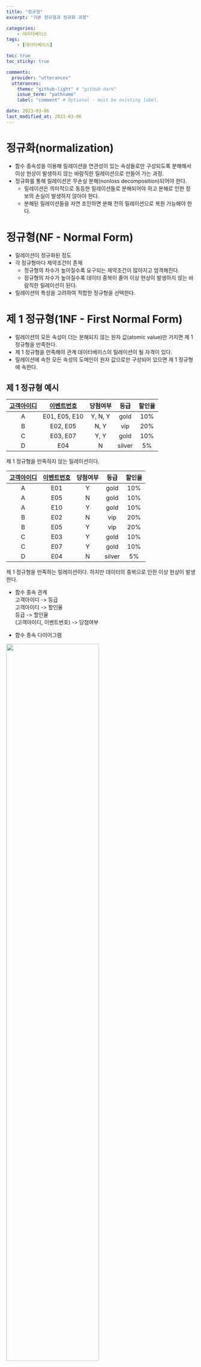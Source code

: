 ```yaml
---
title: "정규형"
excerpt: "기본 정규형과 정규화 과정"

categories:
    - 데이터베이스
tags:
    - [데이터베이스]

toc: true
toc_sticky: true

comments:
  provider: "utterances"
  utterances:
    theme: "github-light" # "github-dark"
    issue_term: "pathname"
    label: "comment" # Optional - must be existing label.

date: 2023-03-06
last_modified_at: 2023-03-06
---
```

# 정규화(normalization)  
- 함수 종속성을 이용해 릴레이션을 연관성이 있는 속성들로만 구성되도록 분해해서 이상 현상이 발생하지 않는 바람직한 릴레이션으로 만들어 가는 과정.  
- 정규화를 통해 릴레이션은 무손실 분해(nonloss decomposition)되어야 한다.  
  - 릴레이션은 의미적으로 동등한 릴레이션들로 분해되어야 하고 분해로 인한 정보의 손실이 발생하지 않아야 한다.  
  - 분해된 릴레이션들을 자연 조인하면 분해 전의 릴레이션으로 복원 가능해야 한다.  

# 정규형(NF - Normal Form)
- 릴레이션이 정규화된 정도  
- 각 정규형마다 제약조건이 존재  
  - 정규형의 차수가 높아질수록 요구되는 제약조건이 많아지고 엄격해진다.  
  - 정규형의 차수가 높아질수록 데이터 중복이 줄어 이상 현상이 발생하지 않는 바람직한 릴레이션이 된다.  
- 릴레이션의 특성을 고려하여 적합한 정규형을 선택한다.  

# 제 1 정규형(1NF - First Normal Form)
- 릴레이션의 모든 속성이 더는 분해되지 않는 원자 값(atomic value)만 가지면 제 1 정규형을 만족한다.  
- 제 1 정규형을 만족해야 관계 데이터베이스의 릴레이션이 될 자격이 있다.  
- 릴레이션에 속한 모든 속성의 도메인이 원자 값으로만 구성되어 있으면 제 1 정규형에 속한다.  

## 제 1 정규형 예시

|<u>고객아이디</u>|<u>이벤트번호</u>|당첨여부|등급|할인율|
|:-:|:-:|:-:|:-:|:-:|
|A|E01, E05, E10|Y, N, Y|gold|10%|
|B|E02, E05|N, Y|vip|20%|
|C|E03, E07|Y, Y|gold|10%|
|D|E04|N|silver|5%|

제 1 정규형을 만족하지 않는 릴레이션이다.  

|<u>고객아이디</u>|<u>이벤트번호</u>|당첨여부|등급|할인율|
|:-:|:-:|:-:|:-:|:-:|
|A|E01|Y|gold|10%|
|A|E05|N|gold|10%|
|A|E10|Y|gold|10%|
|B|E02|N|vip|20%|
|B|E05|Y|vip|20%|
|C|E03|Y|gold|10%|
|C|E07|Y|gold|10%|
|D|E04|N|silver|5%|

제 1 정규형을 만족하는 릴레이션이다. 하지만 데이터의 중복으로 인한 이상 현상이 발생한다.  

- 함수 종속 관계  
고객아이디 -> 등급  
고객아이디 -> 할인율  
등급 -> 할인율  
(고객아이디, 이벤트번호) -> 당첨여부  

- 함수 종속 다이어그램  
<img src="/assets/images/dataBase/1NF.jpeg" width="70%"> 

|<u>고객아이디</u>|<u>이벤트번호</u>|당첨여부|등급|할인율|
|:-:|:-:|:-:|:-:|:-:|
|A|E01|Y|vip|10%|
|A|E05|N|vip|10%|
|A|E10|Y|gold|10%|
|B|E02|N|vip|20%|
|B|E05|Y|vip|20%|
|C|E03|Y|gold|10%|
|C|E07|Y|gold|10%|
|~~D~~|~~E04~~|~~N~~|~~silver~~|~~5%~~|
|E|NULL|NULL|silver|5%|

제 1 정규형은 만족하지만 이상 현상이 발생하는 릴레이션이다. A고객은 데이터 불일치로 인한 갱신 이상이 생기고, D고객은 데이터 손실로 인한 삭제 이상이 생기며, E고객은 삽입 불가로 인한 삽입 이상이 생긴다.  
이상 현상의 발생 이유는 기본키에 완전 함수 종속되지 못한 등급과 할인율 때문이다. 기본키인 {고객아이디, 이벤트번호}에 완전 함수 종속되지 못하고 일부분인 고객아이디에 종속되는 등급과 할인율 속성이 존재하기 때문이다. 
이 문제를 해결하려면 부분 함수 종속이 제거되도록 이벤트참여 릴레이션을 분해하면 된다. 분해된 릴레이션은 제 2 정규형에 속하게 된다.  

# 제 2 정규형(2NF - Second Normal Form)
- 릴레이션이 제 1 정규형에 속하고, 기본키가 아닌 모든 속성이 기본키에 완전 함수 종속되면 제 2 정규형을 만족한다.  

## 제 2 정규형 예시
- 함수 종속 다이어그램  
<img src="/assets/images/dataBase/2NF.jpeg" width="70%">  

|<u>고객아이디</u>|등급|할인율|
|:-:|:-:|:-:|
|A|gold|10%|
|B|vip|20%|
|C|gold|10%|
|D|silver|5%|

고객 릴레이션  

|<u>고객아이디</u>|<u>이벤트번호</u>|당첨여부|
|:-:|:-:|:-:|
|A|E01|Y|
|A|E05|N|
|A|E10|Y|
|B|E02|N|
|B|E05|Y|
|C|E03|Y|
|C|E07|Y|
|D|E04|N|

이벤트참여 릴레이션  

고객 릴레이션과 이벤트참여 릴레이션은 모두 제 2 정규형에 속한다. 여기서 고객 릴레이션은 제 2 정규형을 만족하지만 이상 현상이 발생한다.  

|<u>고객아이디</u>|등급|할인율|
|:-:|:-:|:-:|
|A|gold|15%|
|~~B~~|~~vip~~|~~20%~~|
|C|gold|10%|
|D|silver|5%|
|NULL|bronze|1%|

A, C고객은 데이터 불일치로 인한 갱신 이상이 생긴다. gold등급의 할인율을 15%로 조정하기로 하고 일부 튜플만 갱신하게 되면 데이터 불일치가 발생한다.  
B고객은 데이터 손실로 인한 삭제 이상이 생긴다. vip라는 등급을 가진 아이디가 B가 유일하다면 B를 삭제하였을 때 vip등급의 할인율이 함께 소실된다.  
마지막 튜플은 삽입 불가로 인한 삽입 이상이 생긴다. bronze라는 등급을 새로 만들었을 때 등급이 bronze인 고객이 한명도 존재하지 않는다면 고객아이디가 NULL이 되므로 bronze등급의 할인율이 1%라는 정보를 삽입할 수 없게 된다.  
이상 현상의 발생이유는 이행적 함수 종속이 존재하기 때문이다. 고객아이디는 등급을 결정하고 등급은 할인율을 결정하므로 고객아이디도 할인율을 결정하게 된다. 이 문제를 해결하려면 이행적 함수 종속이 제거되도록 고객 릴레이션을 분해하면 된다. 분해된 릴레이션은 제 3 정규형에 속하게 된다.  

# 제 3 정규형(3NF - Third Normal Form)
- 릴레이션이 제 2 정규형에 속하고, 기본키가 아닌 모든 속성이 기본키에 이행적 함수 종속되지 않으면 제 3 정규형을 만족한다.  

## 제 3 정규형 예시  
<img src="/assets/images/dataBase/3NF.jpeg" width="70%">  

|<u>고객아이디</u>|등급|
|:-:|:-:|
|A|gold|
|B|vip|
|C|gold|
|D|silver|  

고객 릴레이션  

|<u>등급</u>|할인율|
|:-:|:-:|
|gold|10%|
|vip|20%|
|silver|5%|

고객등급 릴레이션  

고객 릴레이션과 고객등급 릴레이션은 모두 제 3 정규형에 속한다.  

# 정규화 예제
- (<u>학번</u>, 이름, 지도교수, 학과이름, 학과전화번호, <u>과목번호</u>, 성적, 시간, 회장이름, 동아리이름, 방번호)  
- 함수 종속  
  - 학번 -> 이름, 지도교수, 학과이름, 회장이름, 동아리이름, 방번호  
  - 학과이름 -> 학과전화번호  
  - 과목번호 -> 시간  
  - 학번, 과목번호 -> 성적  
  - 회장이름, 동아리이름 -> 방번호  

<img src="/assets/images/dataBase/1NF_EX.jpeg" width="70%">  

## 삽입/갱신/삭제 이상
수강신청을 하지 않은 학생에 대한 데이터는 릴레이션에 삽입할 수 없다. 기본키인 과목번호가 NULL이 되기 때문이다. 삽입을 하려면 임시 과목번호를 만들어야 하는 문제가 생긴다.  

한 명의 학생이 여러 과목을 수강하면 동일한 학생에 대해서 학번으로 정해지는 속성들이 모두 중복되어 튜플에 기재된다. 여기서 지도교수를 변경했을 때 모든 튜플을 수정하지 않으면 동일한 학생에 지도교수가 달라지는 갱신 이상이 생긴다.  

학생이 한 과목만 수강신청을 하면 학생에 대한 튜플이 하나만 존재하게 된다. 여기서 수강신청을 취소하면 과목번호에 대한 정보인 시간도 함께 삭제된다.  

## 제 2 정규형
모두 원자값으로 구성되어 있어 제 1 정규형을 만족한다고 가정.  

<img src="/assets/images/dataBase/2NF_EX.jpeg" width="70%">  

## 제 3 정규형
<img src="/assets/images/dataBase/3NF_EX.jpeg" width="70%">  

학점(<u>과목번호</u>, <u>학번</u>, 성적)  
학생(<u>학번</u>, 이름, 지도교수, 학과이름, 회장이름, 동아리이름)  
과목(<u>과목번호</u>, 시간)  
학과(<u>학과이름</u>, 학과전화번호)  
동아리(<u>회장이름</u>, <u>동아리이름</u>, 방번호)  

